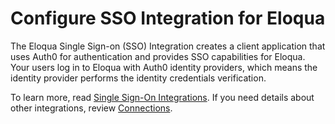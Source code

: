 # Configure SSO Integration for Eloqua

The Eloqua Single Sign-on (SSO) Integration creates a client application that uses Auth0 for authentication and provides SSO capabilities for Eloqua. Your users log in to Eloqua with Auth0 identity providers, which means the identity provider performs the identity credentials verification.

To learn more, read [Single Sign-On Integrations](https://auth0.com/docs/sso). If you need details about other integrations, review [Connections](https://auth0.com/docs/identityproviders).